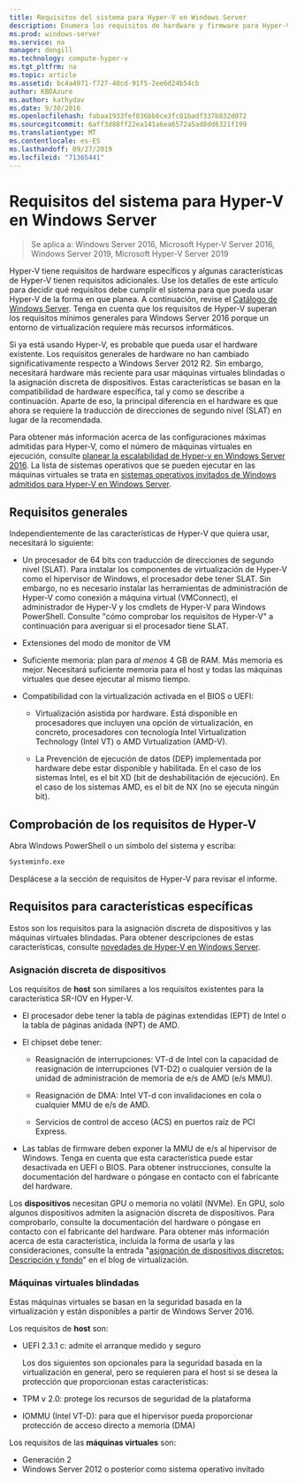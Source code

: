 ```yaml
---
title: Requisitos del sistema para Hyper-V en Windows Server
description: Enumera los requisitos de hardware y firmware para Hyper-V en Windows Server
ms.prod: windows-server
ms.service: na
manager: dongill
ms.technology: compute-hyper-v
ms.tgt_pltfrm: na
ms.topic: article
ms.assetid: bc4a4971-f727-40cd-91f5-2ee6d24b54cb
author: KBDAzure
ms.author: kathydav
ms.date: 9/30/2016
ms.openlocfilehash: fabaa1933fef836bb6ce3fc01badf337b832d072
ms.sourcegitcommit: 6aff3d88ff22ea141a6ea6572a5ad8dd6321f199
ms.translationtype: MT
ms.contentlocale: es-ES
ms.lasthandoff: 09/27/2019
ms.locfileid: "71365441"
---
```

# <a name="system-requirements-for-hyper-v-on-windows-server"></a>Requisitos del sistema para Hyper-V en Windows Server

>Se aplica a: Windows Server 2016, Microsoft Hyper-V Server 2016, Windows Server 2019, Microsoft Hyper-V Server 2019

Hyper-V tiene requisitos de hardware específicos y algunas características de Hyper-V tienen requisitos adicionales. Use los detalles de este artículo para decidir qué requisitos debe cumplir el sistema para que pueda usar Hyper-V de la forma en que planea. A continuación, revise el [Catálogo de Windows Server](https://www.windowsservercatalog.com/). Tenga en cuenta que los requisitos de Hyper-V superan los requisitos mínimos generales para Windows Server 2016 porque un entorno de virtualización requiere más recursos informáticos.

Si ya está usando Hyper-V, es probable que pueda usar el hardware existente. Los requisitos generales de hardware no han cambiado significativamente respecto a Windows Server 2012 R2.  Sin embargo, necesitará hardware más reciente para usar máquinas virtuales blindadas o la asignación discreta de dispositivos. Estas características se basan en la compatibilidad de hardware específica, tal y como se describe a continuación. Aparte de eso, la principal diferencia en el hardware es que ahora se requiere la traducción de direcciones de segundo nivel (SLAT) en lugar de la recomendada.

Para obtener más información acerca de las configuraciones máximas admitidas para Hyper-V, como el número de máquinas virtuales en ejecución, consulte [planear la escalabilidad de Hyper-v en Windows Server 2016](plan/Plan-for-Hyper-V-scalability-in-Windows-Server-2016.md). La lista de sistemas operativos que se pueden ejecutar en las máquinas virtuales se trata en [sistemas operativos invitados de Windows admitidos para Hyper-V en Windows Server](Supported-Windows-guest-operating-systems-for-Hyper-V-on-Windows.md).

## <a name="general-requirements"></a>Requisitos generales

Independientemente de las características de Hyper-V que quiera usar, necesitará lo siguiente:

- Un procesador de 64 bits con traducción de direcciones de segundo nivel (SLAT). Para instalar los componentes de virtualización de Hyper-V como el hipervisor de Windows, el procesador debe tener SLAT. Sin embargo, no es necesario instalar las herramientas de administración de Hyper-V como conexión a máquina virtual (VMConnect), el administrador de Hyper-V y los cmdlets de Hyper-V para Windows PowerShell. Consulte "cómo comprobar los requisitos de Hyper-V" a continuación para averiguar si el procesador tiene SLAT.

- Extensiones del modo de monitor de VM

- Suficiente memoria: plan para *al menos* 4 GB de RAM. Más memoria es mejor. Necesitará suficiente memoria para el host y todas las máquinas virtuales que desee ejecutar al mismo tiempo.

- Compatibilidad con la virtualización activada en el BIOS o UEFI:

  - Virtualización asistida por hardware. Está disponible en procesadores que incluyen una opción de virtualización, en concreto, procesadores con tecnología Intel Virtualization Technology (Intel VT) o AMD Virtualization (AMD-V).

  - La Prevención de ejecución de datos (DEP) implementada por hardware debe estar disponible y habilitada. En el caso de los sistemas Intel, es el bit XD (bit de deshabilitación de ejecución). En el caso de los sistemas AMD, es el bit de NX (no se ejecuta ningún bit).

## <a name="how-to-check-for-hyper-v-requirements"></a>Comprobación de los requisitos de Hyper-V

Abra Windows PowerShell o un símbolo del sistema y escriba:

```cmd
Systeminfo.exe
```

Desplácese a la sección de requisitos de Hyper-V para revisar el informe.

## <a name="requirements-for-specific-features"></a>Requisitos para características específicas

Estos son los requisitos para la asignación discreta de dispositivos y las máquinas virtuales blindadas. Para obtener descripciones de estas características, consulte [novedades de Hyper-V en Windows Server](What-s-new-in-Hyper-V-on-Windows.md).

### <a name="discrete-device-assignment"></a>Asignación discreta de dispositivos

Los requisitos de **host** son similares a los requisitos existentes para la característica SR-IOV en Hyper-V.

- El procesador debe tener la tabla de páginas extendidas (EPT) de Intel o la tabla de páginas anidada (NPT) de AMD.

- El chipset debe tener:

  - Reasignación de interrupciones: VT-d de Intel con la capacidad de reasignación de interrupciones (VT-D2) o cualquier versión de la unidad de administración de memoria de e/s de AMD (e/s MMU).

  - Reasignación de DMA: Intel VT-d con invalidaciones en cola o cualquier MMU de e/s de AMD.

  - Servicios de control de acceso (ACS) en puertos raíz de PCI Express.

- Las tablas de firmware deben exponer la MMU de e/s al hipervisor de Windows. Tenga en cuenta que esta característica puede estar desactivada en UEFI o BIOS. Para obtener instrucciones, consulte la documentación del hardware o póngase en contacto con el fabricante del hardware.

Los **dispositivos** necesitan GPU o memoria no volátil (NVMe). En GPU, solo algunos dispositivos admiten la asignación discreta de dispositivos. Para comprobarlo, consulte la documentación del hardware o póngase en contacto con el fabricante del hardware. Para obtener más información acerca de esta característica, incluida la forma de usarla y las consideraciones, consulte la entrada "[asignación de dispositivos discretos: Descripción y fondo](https://blogs.technet.com/b/virtualization/archive/2015/11/19/discrete-device-assignment.aspx)" en el blog de virtualización.

### <a name="shielded-virtual-machines"></a>Máquinas virtuales blindadas

Estas máquinas virtuales se basan en la seguridad basada en la virtualización y están disponibles a partir de Windows Server 2016.

Los requisitos de **host** son:

- UEFI 2.3.1 c: admite el arranque medido y seguro

  Los dos siguientes son opcionales para la seguridad basada en la virtualización en general, pero se requieren para el host si se desea la protección que proporcionan estas características:

- TPM v 2.0: protege los recursos de seguridad de la plataforma
- IOMMU (Intel VT-D): para que el hipervisor pueda proporcionar protección de acceso directo a memoria (DMA)

Los requisitos de las **máquinas virtuales** son:

- Generación 2
- Windows Server 2012 o posterior como sistema operativo invitado

